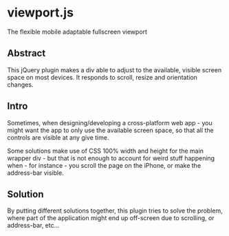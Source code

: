 viewport.js
===========

The flexible mobile adaptable fullscreen viewport

Abstract
--------
This jQuery plugin makes a div able to adjust to the available, visible screen space on most devices.
It responds to scroll, resize and orientation changes.

Intro
-----
Sometimes, when designing/developing a cross-platform web app - 
you might want the app to only use the available screen space, 
so that all the controls are visible at any give time. 

Some solutions make use of CSS 100% width and height for the main wrapper div - 
but that is not enough to account for weird stuff happening when - for instance - 
you scroll the page on the iPhone, or make the address-bar visible.

Solution
--------
By putting different solutions together, this plugin tries to solve the problem, where part
of the application might end up off-screen due to scrolling, or address-bar, etc...